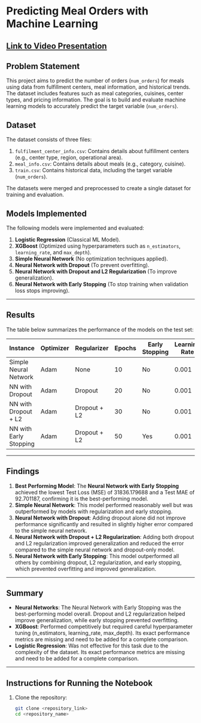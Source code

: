 # Predicting Meal Orders with Machine Learning

## <a name="LInk to Video Presentation" href="https://www.loom.com/share/45e58e4575f84a12ab373b8c75ebfe3c?t=6&sid=0d212311-cb4d-41ab-8693-1159021a6395">Link to Video Presentation</a>

## Problem Statement
This project aims to predict the number of orders (`num_orders`) for meals using data from fulfillment centers, meal information, and historical trends. The dataset includes features such as meal categories, cuisines, center types, and pricing information. The goal is to build and evaluate machine learning models to accurately predict the target variable (`num_orders`).

## Dataset
The dataset consists of three files:
1. `fulfilment_center_info.csv`: Contains details about fulfillment centers (e.g., center type, region, operational area).
2. `meal_info.csv`: Contains details about meals (e.g., category, cuisine).
3. `train.csv`: Contains historical data, including the target variable (`num_orders`).

The datasets were merged and preprocessed to create a single dataset for training and evaluation.

## Models Implemented
The following models were implemented and evaluated:
1. **Logistic Regression** (Classical ML Model).
2. **XGBoost** (Optimized using hyperparameters such as `n_estimators`, `learning_rate`, and `max_depth`).
3. **Simple Neural Network** (No optimization techniques applied).
4. **Neural Network with Dropout** (To prevent overfitting).
5. **Neural Network with Dropout and L2 Regularization** (To improve generalization).
6. **Neural Network with Early Stopping** (To stop training when validation loss stops improving).

---

## Results
The table below summarizes the performance of the models on the test set:

| **Instance**            | **Optimizer** | **Regularizer**     | **Epochs** | **Early Stopping** | **Learning Rate** | **Test Loss (MSE)** | **Test MAE** |
|--------------------------|---------------|---------------------|------------|--------------------|-------------------|---------------------|--------------|
| Simple Neural Network    | Adam          | None                | 10         | No                 | 0.001             | 34592.714844	     | 92.599998    |
| NN with Dropout          | Adam          | Dropout             | 20         | No                 | 0.001             | 35492.660156        | 94.895203    |
| NN with Dropout + L2     | Adam          | Dropout + L2        | 30         | No                 | 0.001             | 34155.500000        | 92.900146    |
| NN with Early Stopping   | Adam          | Dropout + L2        | 50         | Yes                | 0.001             | 31836.179688        | 92.701187    |

---

## Findings
1. **Best Performing Model**: The **Neural Network with Early Stopping** achieved the lowest Test Loss (MSE) of 31836.179688 and a Test MAE of 92.701187, confirming it is the best-performing model.
2. **Simple Neural Network**: This model performed reasonably well but was outperformed by models with regularization and early stopping.
3. **Neural Network with Dropout**: Adding dropout alone did not improve performance significantly and resulted in slightly higher error compared to the simple neural network.
4. **Neural Network with Dropout + L2 Regularization**: Adding both dropout and L2 regularization improved generalization and reduced the error compared to the simple neural network and dropout-only model.
5. **Neural Network with Early Stopping**: This model outperformed all others by combining dropout, L2 regularization, and early stopping, which prevented overfitting and improved generalization.

---

## Summary
- **Neural Networks**: The Neural Network with Early Stopping was the best-performing model overall. Dropout and L2 regularization helped improve generalization, while early stopping prevented overfitting.
- **XGBoost**: Performed competitively but required careful hyperparameter tuning (n_estimators, learning_rate, max_depth). Its exact performance metrics are missing and need to be added for a complete comparison.
- **Logistic Regression**: Was not effective for this task due to the complexity of the dataset. Its exact performance metrics are missing and need to be added for a complete comparison.

---

## Instructions for Running the Notebook
1. Clone the repository:
   ```bash
   git clone <repository_link>
   cd <repository_name>


